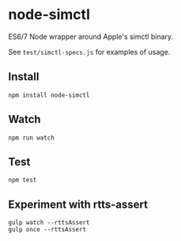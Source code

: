node-simctl
===================

ES6/7 Node wrapper around Apple's simctl binary.

See `test/simctl-specs.js` for examples of usage.

## Install

```
npm install node-simctl
```
## Watch

```
npm run watch
```

## Test

```
npm test
```

## Experiment with rtts-assert

```
gulp watch --rttsAssert
gulp once --rttsAssert
```

